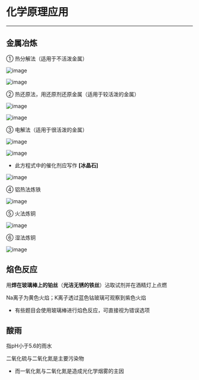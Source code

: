 # 化学原理应用

---

## 金属冶炼

① 热分解法（适用于不活泼金属）

![image](https://github.com/XwYuanzhang/Cloud-Note/blob/master/pics/Chem/金属冶炼/热分解①.png)

![image](https://github.com/XwYuanzhang/Cloud-Note/blob/master/pics/Chem/金属冶炼/热分解①.png)

② 热还原法，用还原剂还原金属（适用于较活泼的金属）

![image](https://github.com/XwYuanzhang/Cloud-Note/blob/master/pics/Chem/金属冶炼/热还原法①.png)

![image](https://github.com/XwYuanzhang/Cloud-Note/blob/master/pics/Chem/金属冶炼/热还原法②.png)

③ 电解法（适用于很活泼的金属）

![image](https://github.com/XwYuanzhang/Cloud-Note/blob/master/pics/Chem/金属冶炼/电解法①.png)

![image](https://github.com/XwYuanzhang/Cloud-Note/blob/master/pics/Chem/金属冶炼/电解法②.png)

* 此方程式中的催化剂应写作 **[冰晶石]**

![image](https://github.com/XwYuanzhang/Cloud-Note/blob/master/pics/Chem/金属冶炼/电解法③.png)

④ 铝热法炼铁

![image](https://github.com/XwYuanzhang/Cloud-Note/blob/master/pics/Chem/金属冶炼/铝热法炼铁.png)

⑤ 火法炼铜

![image](https://github.com/XwYuanzhang/Cloud-Note/blob/master/pics/Chem/金属冶炼/火法炼铜.png)

⑥ 湿法炼铜

![image](https://github.com/XwYuanzhang/Cloud-Note/blob/master/pics/Chem/金属冶炼/湿法炼铜.png)

## 焰色反应

用**焊在玻璃棒上的铂丝**（**光洁无锈的铁丝**）沾取试剂并在酒精灯上点燃

Na离子为黄色火焰；K离子透过蓝色钴玻璃可观察到紫色火焰

* 有些题目会使用玻璃棒进行焰色反应，可直接视为错误选项

## 酸雨

指pH小于5.6的雨水

二氧化硫与二氧化氮是主要污染物

* 而一氧化氮与二氧化氮是造成光化学烟雾的主因



